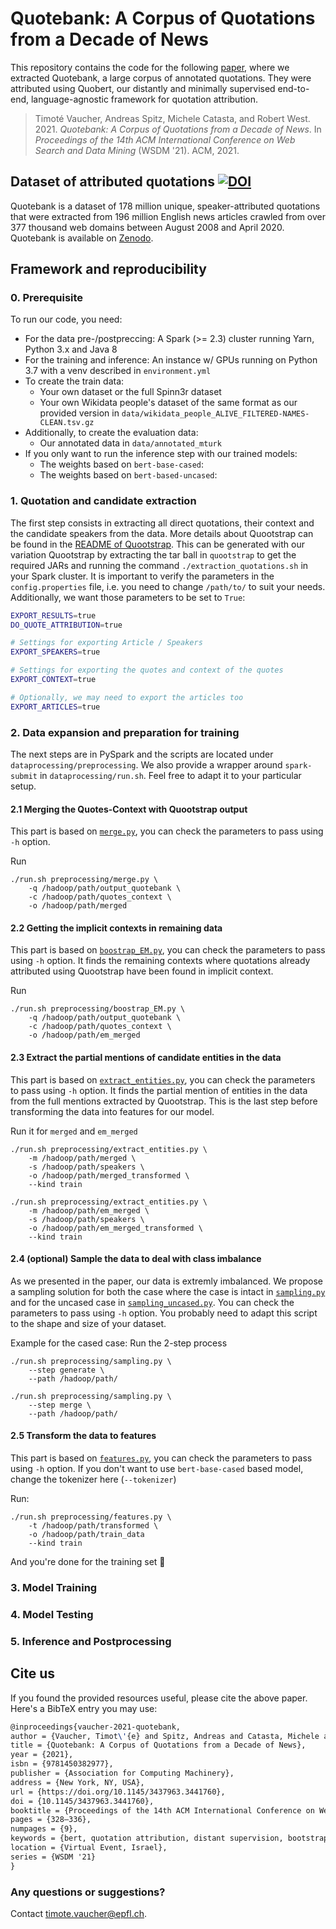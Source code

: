 #  Quotebank: A Corpus of Quotations from a Decade of News

This repository contains the code for the following [paper](https://dl.acm.org/doi/10.1145/3437963.3441760), where we extracted Quotebank, a large corpus of annotated quotations. They were attributed using Quobert, our distantly and minimally supervised end-to-end, language-agnostic framework for quotation attribution.

> Timoté Vaucher, Andreas Spitz, Michele Catasta, and Robert West. 2021. *Quotebank: A Corpus of Quotations from a Decade of News*. In *Proceedings of the 14th ACM International Conference on Web Search and Data Mining* (WSDM '21). ACM, 2021.

## Dataset of attributed quotations [![DOI](https://zenodo.org/badge/DOI/10.5281/zenodo.4277311.svg)](https://doi.org/10.5281/zenodo.4277311)

Quotebank is a dataset of 178 million unique, speaker-attributed quotations that were extracted from 196 million English news articles crawled from over 377 thousand web domains between August 2008 and April 2020. Quotebank is available on [Zenodo](https://doi.org/10.5281/zenodo.4277311).

## Framework and reproducibility

### 0. Prerequisite
To run our code, you need:

- For the data pre-/postpreccing: A Spark (>= 2.3) cluster running Yarn, Python 3.x and Java 8
- For the training and inference: An instance w/ GPUs running on Python 3.7 with a venv described in `environment.yml`
- To create the train data:
  - Your own dataset or the full Spinn3r dataset
  - Your own Wikidata people's dataset of the same format as our provided version in `data/wikidata_people_ALIVE_FILTERED-NAMES-CLEAN.tsv.gz` 
- Additionally, to create the evaluation data:
  - Our annotated data in `data/annotated_mturk`
- If you only want to run the inference step with our trained models:
  - The weights based on `bert-base-cased`:
  - The weights based on `bert-based-uncased`:

### 1. Quotation and candidate extraction
The first step consists in extracting all direct quotations, their context and the candidate speakers from the data. More details about Quootstrap can be found in the [README of Quootstrap](quootstrap/README.md).
This can be generated with our variation Quootstrap by extracting the tar ball in `quootstrap` to get the required JARs and running the command `./extraction_quotations.sh` in your Spark cluster. It is important to verify the parameters in the `config.properties` file, i.e. you need to change `/path/to/` to suit your needs. Additionally, we want those parameters to be set to `True`:

```bash
EXPORT_RESULTS=true
DO_QUOTE_ATTRIBUTION=true

# Settings for exporting Article / Speakers
EXPORT_SPEAKERS=true

# Settings for exporting the quotes and context of the quotes
EXPORT_CONTEXT=true

# Optionally, we may need to export the articles too
EXPORT_ARTICLES=true
```


### 2. Data expansion and preparation for training
The next steps are in PySpark and the scripts are located under `dataprocessing/preprocessing`. We also provide a wrapper around `spark-submit` in `dataprocessing/run.sh`. Feel free to adapt it to your particular setup.

#### 2.1 Merging the Quotes-Context with Quootstrap output

This part is based on [`merge.py`](dataprocessing/preprocessing/merge.py), you can check the parameters to pass using `-h` option.

Run

```shell
./run.sh preprocessing/merge.py \
	-q /hadoop/path/output_quotebank \
	-c /hadoop/path/quotes_context \
	-o /hadoop/path/merged
```

#### 2.2 Getting the implicit contexts in remaining data 

This part is based on [`boostrap_EM.py`](quobert/dataprocessing/preprocessing/bootstrap_EM.py), you can check the parameters to pass using `-h` option. It finds the remaining contexts where quotations already attributed using Quootstrap have been found in implicit context.

Run

```shell
./run.sh preprocessing/boostrap_EM.py \
	-q /hadoop/path/output_quotebank \
	-c /hadoop/path/quotes_context \
	-o /hadoop/path/em_merged
```

#### 2.3 Extract the partial mentions of candidate entities in the data

This part is based on [`extract_entities.py`](quobert/dataprocessing/preprocessing/extract_entities.py), you can check the parameters to pass using `-h` option. It finds the partial mention of entities in the data from the full mentions extracted by Quootstrap. This is the last step before transforming the data into features for our model.

Run it for `merged` and `em_merged`

```shell
./run.sh preprocessing/extract_entities.py \
	-m /hadoop/path/merged \
	-s /hadoop/path/speakers \
	-o /hadoop/path/merged_transformed \
    --kind train

./run.sh preprocessing/extract_entities.py \
	-m /hadoop/path/em_merged \
	-s /hadoop/path/speakers \
	-o /hadoop/path/em_merged_transformed \
    --kind train
```

#### 2.4 (optional) Sample the data to deal with class imbalance

As we presented in the paper, our data is extremly imbalanced. We propose a sampling solution for both the case where the case is intact in [`sampling.py`](quobert/dataprocessing/preprocessing/sampling.py) and for the uncased case in [`sampling_uncased.py`](quobert/dataprocessing/preprocessing/sampling_uncased.py). You can check the parameters to pass using `-h` option. You probably need to adapt this script to the shape and size of your dataset.

Example for the cased case: Run the 2-step process

```shell
./run.sh preprocessing/sampling.py \
	--step generate \
	--path /hadoop/path/

./run.sh preprocessing/sampling.py \
	--step merge \
	--path /hadoop/path/
```

#### 2.5 Transform the data to features

This part is based on [`features.py`](quobert/dataprocessing/preprocessing/features.py), you can check the parameters to pass using `-h` option. If you don't want to use `bert-base-cased` based model, change the tokenizer here (`--tokenizer`)

Run:

```shell
./run.sh preprocessing/features.py \
	-t /hadoop/path/transformed \
	-o /hadoop/path/train_data
    --kind train
```

And you're done for the training set :clap:

### 3. Model Training

### 4. Model Testing

### 5. Inference and Postprocessing

## Cite us

If you found the provided resources useful, please cite the above paper. Here's a BibTeX entry you may use:

```latex
@inproceedings{vaucher-2021-quotebank,
author = {Vaucher, Timot\'{e} and Spitz, Andreas and Catasta, Michele and West, Robert},
title = {Quotebank: A Corpus of Quotations from a Decade of News},
year = {2021},
isbn = {9781450382977},
publisher = {Association for Computing Machinery},
address = {New York, NY, USA},
url = {https://doi.org/10.1145/3437963.3441760},
doi = {10.1145/3437963.3441760},
booktitle = {Proceedings of the 14th ACM International Conference on Web Search and Data Mining},
pages = {328–336},
numpages = {9},
keywords = {bert, quotation attribution, distant supervision, bootstrapping},
location = {Virtual Event, Israel},
series = {WSDM '21}
}
```

### Any questions or suggestions?

Contact [timote.vaucher@epfl.ch](mailto:timote.vaucher@epfl.ch).